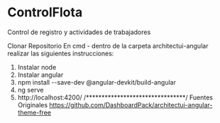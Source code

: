 # ControlFlota
Control de registro y actividades de trabajadores

Clonar Repositorio
En cmd - dentro de la carpeta architectui-angular realizar las siguientes instrucciones:
1) Instalar node 
2) Instalar angular  
3) npm install --save-dev @angular-devkit/build-angular
4) ng serve
5) http://localhost:4200/
/********************************/
Fuentes Originales
https://github.com/DashboardPack/architectui-angular-theme-free
